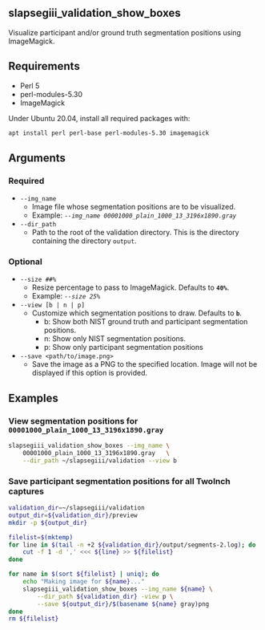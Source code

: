 ﻿slapsegiii_validation_show_boxes
--------------------------------

Visualize participant and/or ground truth segmentation positions using
ImageMagick.

## Requirements

 * Perl 5
 * perl-modules-5.30
 * ImageMagick

Under Ubuntu 20.04, install all required packages with:

```bash
apt install perl perl-base perl-modules-5.30 imagemagick
```

## Arguments

### Required

 *  `--img_name`
    * Image file whose segmentation positions are to be visualized.
    * Example: *`--img_name 00001000_plain_1000_13_3196x1890.gray`*
 * `--dir_path`
    * Path to the root of the validation directory. This is the directory
      containing the directory `output`.

### Optional

 * `--size ##%`
    * Resize percentage to pass to ImageMagick. Defaults to **`40%`**.
    * Example: *`--size 25%`*
 * `--view [b | n | p]`
    * Customize which segmentation positions to draw. Defaults to **`b`**.
        * b: Show both NIST ground truth and participant segmentation
          positions.
        * n: Show only NIST segmentation positions.
        * p: Show only participant segmentation positions
 * `--save <path/to/image.png>`
    * Save the image as a PNG to the specified location. Image will not be
      displayed if this option is provided.

## Examples

### View segmentation positions for `00001000_plain_1000_13_3196x1890.gray`

```bash
slapsegiii_validation_show_boxes --img_name \
    00001000_plain_1000_13_3196x1890.gray   \
    --dir_path ~/slapsegiii/validation --view b
```

### Save participant segmentation positions for all TwoInch captures

```bash
validation_dir=~/slapsegiii/validation
output_dir=${validation_dir}/preview
mkdir -p ${output_dir}

filelist=$(mktemp)
for line in $(tail -n +2 ${validation_dir}/output/segments-2.log); do
    cut -f 1 -d ',' <<< ${line} >> ${filelist}
done

for name in $(sort ${filelist} | uniq); do
    echo "Making image for ${name}..."
    slapsegiii_validation_show_boxes --img_name ${name} \
        --dir_path ${validation_dir} -view p \
        --save ${output_dir}/$(basename ${name} gray)png
done
rm ${filelist}
```

